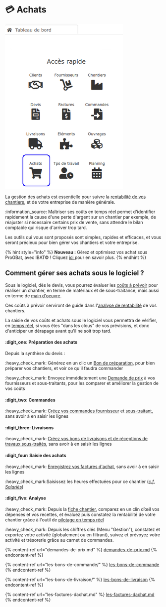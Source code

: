 # 💳 Achats

![](../../.gitbook/assets/achats-acces-rapide.png)

La gestion des achats est essentielle pour suivre la [rentabilité de vos chantiers](../les-chantiers-1/la-fiche-chantier-en-detail.md#onglet-travaux), et de votre entreprise de manière générale.

:information\_source: Maîtriser ses coûts en temps réel permet d'identifier rapidement la cause d'une perte d'argent sur un chantier par exemple, de réajuster si nécessaire certains prix de vente, sans attendre le bilan comptable qui risque d'arriver trop tard.

Les outils qui vous sont proposés sont simples, rapides et efficaces, et vous seront précieux pour bien gérer vos chantiers et votre entreprise.

{% hint style="info" %}
**Nouveau :** Gérez et optimisez vos achat sous ProGBat, avec IBAT© ! Cliquez [ici ](ibat-c-facilite-and-optimise-vos-achats/)pour en savoir plus.
{% endhint %}

## Comment gérer ses achats sous le logiciel ?

Sous le logiciel, dès le devis, vous pourrez évaluer les [coûts à prévoir](../les-devis/les-indispensables-du-devis/prevoir-le-temps-passe.md) pour réaliser un chantier, en terme de matériaux et de sous-traitance, mais aussi en terme de [main d'oeuvre](../les-devis/les-indispensables-du-devis/prevoir-le-temps-passe.md).

Ces coûts à prévoir serviront de guide dans l'[analyse de rentabilité](../les-chantiers-1/la-fiche-chantier-en-detail.md#onglet-travaux) de vos chantiers.

La saisie de vos coûts et achats sous le logiciel vous permettra de vérifier, en [temps réel](../les-chantiers-1/pilotage-temps-reel.md), si vous êtes "dans les clous" de vos prévisions, et donc d'anticiper un dérapage avant qu'il ne soit trop tard.



#### :digit\_one: Préparation des achats

Depuis la synthèse du devis :

:heavy\_check\_mark: Générez en un clic un [Bon de préparation](../les-devis/les-indispensables-du-devis/synthese-du-devis.md#creer-un-bon-de-preparation), pour bien préparer vos chantiers, et voir ce qu'il faudra commander

:heavy\_check\_mark: Envoyez immédiatement une [Demande de prix](demandes-de-prix.md) à vos fournisseurs et sous-traitants, pour les comparer et améliorer la gestion de vos coûts



#### :digit\_two: Commandes

:heavy\_check\_mark: [Créez vos commandes fournisseur](les-bons-de-commande/bon-de-commande-fournisseur.md) et [sous-traitant](les-bons-de-commande/bon-de-commande-sous-traitant.md), sans avoir à en saisir les lignes



#### :digit\_three: Livraisons

:heavy\_check\_mark: [Créez vos bons de livraisons et de réceptions de travaux sous-traités](les-bons-de-livraison/), sans avoir à en saisir les lignes



#### :digit\_four: Saisie des achats

:heavy\_check\_mark: [Enregistrez vos factures d'achat](les-factures-dachat.md), sans avoir à en saisir les lignes

:heavy\_check\_mark:Saisissez les heures effectuées pour ce chantier ([_c.f. Salariés_](../le-personnel/))



#### :digit\_five: Analyse

:heavy\_check\_mark: Depuis la [fiche chantier](../les-chantiers-1/la-fiche-chantier-en-detail.md#onglet-travaux), comparez en un clin d’œil vos dépenses et vos recettes, et évaluez puis constatez la rentabilité de votre chantier grâce à l'outil de [pilotage en temps réel](../les-chantiers-1/pilotage-temps-reel.md)

:heavy\_check\_mark: Depuis les chiffres clés (Menu "Gestion"), constatez et exportez votre activité (globalement ou en filtrant), suivez et prévoyez votre activité et trésorerie grâce au carnet de commandes.



{% content-ref url="demandes-de-prix.md" %}
[demandes-de-prix.md](demandes-de-prix.md)
{% endcontent-ref %}

{% content-ref url="les-bons-de-commande/" %}
[les-bons-de-commande](les-bons-de-commande/)
{% endcontent-ref %}

{% content-ref url="les-bons-de-livraison/" %}
[les-bons-de-livraison](les-bons-de-livraison/)
{% endcontent-ref %}

{% content-ref url="les-factures-dachat.md" %}
[les-factures-dachat.md](les-factures-dachat.md)
{% endcontent-ref %}
